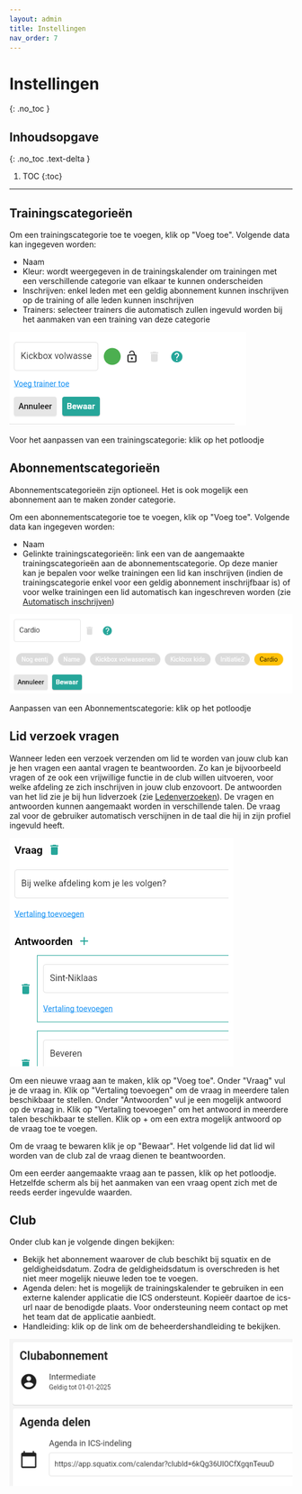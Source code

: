 ```yaml
---
layout: admin
title: Instellingen
nav_order: 7
---
```


# Instellingen
{: .no_toc }

## Inhoudsopgave
{: .no_toc .text-delta }

1. TOC
{:toc}

---

## Trainingscategorieën
Om een trainingscategorie toe te voegen, klik op "Voeg toe". 
Volgende data kan ingegeven worden:
- Naam
- Kleur: wordt weergegeven in de trainingskalender om trainingen met een verschillende categorie van elkaar te kunnen onderscheiden
- Inschrijven: enkel leden met een geldig abonnement kunnen inschrijven op de training of alle leden kunnen inschrijven
- Trainers: selecteer trainers die automatisch zullen ingevuld worden bij het aanmaken van een training van deze categorie

![Training category](/assets/images/training_categorie.png)

Voor het aanpassen van een trainingscategorie: klik op het potloodje

## Abonnementscategorieën
Abonnementscategorieën zijn optioneel. Het is ook mogelijk een abonnement aan te maken zonder categorie.

Om een abonnementscategorie toe te voegen, klik op "Voeg toe". 
Volgende data kan ingegeven worden:
- Naam
- Gelinkte trainingscategorieën: link een van de aangemaakte trainingscategorieën aan de abonnementscategorie. Op deze manier kan je bepalen voor welke trainingen een lid kan inschrijven (indien de trainingscategorie enkel voor een geldig abonnement inschrijfbaar is) of voor welke trainingen een lid automatisch kan ingeschreven worden (zie [Automatisch inschrijven](#automatischinschrijven))

![Subscription category](/assets/images/subscription_categorie.png)
			
Aanpassen van een Abonnementscategorie: klik op het potloodje
		
## Lid verzoek vragen
Wanneer leden een verzoek verzenden om lid te worden van jouw club kan je hen vragen een aantal vragen te beantwoorden. Zo kan je bijvoorbeeld vragen of ze ook een 
vrijwillige functie in de club willen uitvoeren, voor welke afdeling ze zich inschrijven in jouw club enzovoort. De antwoorden van het lid zie je bij hun lidverzoek 
(zie [Ledenverzoeken](member-management.md#ledenverzoeken)). De vragen en antwoorden kunnen aangemaakt worden in verschillende talen. De vraag zal voor de gebruiker 
automatisch verschijnen in de taal die hij in zijn profiel ingevuld heeft.

![member question](/assets/images/member_question.png)
		
Om een nieuwe vraag aan te maken, klik op "Voeg toe". Onder "Vraag" vul je de vraag in. Klik op "Vertaling toevoegen" om de vraag in meerdere talen beschikbaar te stellen.
Onder "Antwoorden" vul je een mogelijk antwoord op de vraag in. Klik op "Vertaling toevoegen" om het antwoord in meerdere talen beschikbaar te stellen. Klik op + om een extra mogelijk antwoord op de vraag toe te voegen.

Om de vraag te bewaren klik je op "Bewaar". Het volgende lid dat lid wil worden van de club zal de vraag dienen te beantwoorden.
		
Om een eerder aangemaakte vraag aan te passen, klik op het potloodje. Hetzelfde scherm als bij het aanmaken van een vraag opent zich met de reeds eerder ingevulde waarden.
	
## Club
Onder club kan je volgende dingen bekijken:
- Bekijk het abonnement waarover de club beschikt bij squatix en de geldigheidsdatum. Zodra de geldigheidsdatum is overschreden is het niet meer mogelijk nieuwe leden toe te voegen.
- Agenda delen: het is mogelijk de trainingskalender te gebruiken in een externe kalender applicatie die ICS ondersteunt. Kopieër daartoe de ics-url naar de benodigde 
plaats. Voor ondersteuning neem contact op met het team dat de applicatie aanbiedt.
- Handleiding: klik op de link om de beheerdershandleiding te bekijken.

![club settings](/assets/images/club_settings.png)
